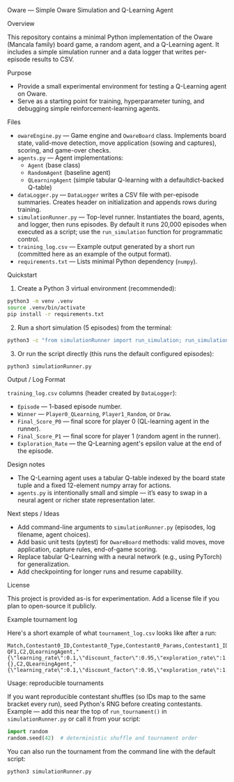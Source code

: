 Oware — Simple Oware Simulation and Q-Learning Agent

Overview

This repository contains a minimal Python implementation of the Oware (Mancala family) board game, a random agent, and a Q-Learning agent. It includes a simple simulation runner and a data logger that writes per-episode results to CSV.

Purpose

- Provide a small experimental environment for testing a Q-Learning agent on Oware.
- Serve as a starting point for training, hyperparameter tuning, and debugging simple reinforcement-learning agents.

Files

- `owareEngine.py` — Game engine and `OwareBoard` class. Implements board state, valid-move detection, move application (sowing and captures), scoring, and game-over checks.
- `agents.py` — Agent implementations:
  - `Agent` (base class)
  - `RandomAgent` (baseline agent)
  - `QLearningAgent` (simple tabular Q-learning with a defaultdict-backed Q-table)
- `dataLogger.py` — `DataLogger` writes a CSV file with per-episode summaries. Creates header on initialization and appends rows during training.
- `simulationRunner.py` — Top-level runner. Instantiates the board, agents, and logger, then runs episodes. By default it runs 20,000 episodes when executed as a script; use the `run_simulation` function for programmatic control.
- `training_log.csv` — Example output generated by a short run (committed here as an example of the output format).
- `requirements.txt` — Lists minimal Python dependency (`numpy`).

Quickstart

1. Create a Python 3 virtual environment (recommended):

```bash
python3 -m venv .venv
source .venv/bin/activate
pip install -r requirements.txt
```

2. Run a short simulation (5 episodes) from the terminal:

```bash
python3 -c "from simulationRunner import run_simulation; run_simulation(episodes=5)"
```

3. Or run the script directly (this runs the default configured episodes):

```bash
python3 simulationRunner.py
```

Output / Log Format

`training_log.csv` columns (header created by `DataLogger`):

- `Episode` — 1-based episode number.
- `Winner` — `Player0_QLearning`, `Player1_Random`, or `Draw`.
- `Final_Score_P0` — final score for player 0 (QL-learning agent in the runner).
- `Final_Score_P1` — final score for player 1 (random agent in the runner).
- `Exploration_Rate` — the Q-Learning agent's epsilon value at the end of the episode.

Design notes

- The Q-Learning agent uses a tabular Q-table indexed by the board state tuple and a fixed 12-element numpy array for actions.
- `agents.py` is intentionally small and simple — it’s easy to swap in a neural agent or richer state representation later.

Next steps / Ideas

- Add command-line arguments to `simulationRunner.py` (episodes, log filename, agent choices).
- Add basic unit tests (pytest) for `OwareBoard` methods: valid moves, move application, capture rules, end-of-game scoring.
- Replace tabular Q-Learning with a neural network (e.g., using PyTorch) for generalization.
- Add checkpointing for longer runs and resume capability.

License

This project is provided as-is for experimentation. Add a license file if you plan to open-source it publicly.

Example tournament log

Here's a short example of what `tournament_log.csv` looks like after a run:

```
Match,Contestant0_ID,Contestant0_Type,Contestant0_Params,Contestant1_ID,Contestant1_Type,Contestant1_Params,Winner_ID,Winner_Type,Winner_Params
QF1,C2,QLearningAgent,"{\"learning_rate\":0.1,\"discount_factor\":0.95,\"exploration_rate\":1.0}",C7,RandomAgent,{},C2,QLearningAgent,"{\"learning_rate\":0.1,\"discount_factor\":0.95,\"exploration_rate\":1.0}"
```

Usage: reproducible tournaments

If you want reproducible contestant shuffles (so IDs map to the same bracket every run), seed Python's RNG before creating contestants. Example — add this near the top of `run_tournament()` in `simulationRunner.py` or call it from your script:

```python
import random
random.seed(42)  # deterministic shuffle and tournament order
```

You can also run the tournament from the command line with the default script:

```bash
python3 simulationRunner.py
```

